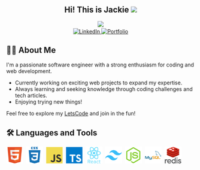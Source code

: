 <div id="header" align="center">
  <h2>
  Hi! This is Jackie
    <img src="https://media.giphy.com/media/hvRJCLFzcasrR4ia7z/giphy.gif" width="30px"/>
  </h2>
  <img src="https://media.giphy.com/media/UoLt6Tm8wlSnWGfSFs/giphy.gif" width="100px"/>
  <div id="badges">
  <a href="https://www.linkedin.com/in/jackie0809/">
    <img src="https://img.shields.io/badge/LinkedIn-blue?style=for-the-badge&logo=linkedin&logoColor=white" alt="LinkedIn"/>
  </a>
  <a href="https://shift0965.github.io/portfolio/">
    <img src="https://img.shields.io/badge/Portfolio-red?style=for-the-badge&logo=github&logoColor=white" alt="Portfolio"/>
  </a>
</div>
</div>



## :woman_technologist: About Me
I'm a passionate software engineer with a strong enthusiasm for coding and web development.

- Currently working on exciting web projects to expand my expertise.
- Always learning and seeking knowledge through coding challenges and tech articles.
- Enjoying trying new things!

Feel free to explore my [LetsCode](https://letscode.courater.com/) and join in the fun!

## :hammer_and_wrench: Languages and Tools
<img src="https://github.com/devicons/devicon/blob/master/icons/html5/html5-original.svg" title="HTML5" alt="HTML" width="45" height="45"/>&nbsp;
<img src="https://github.com/devicons/devicon/blob/master/icons/css3/css3-plain-wordmark.svg"  title="CSS3" alt="CSS" width="45" height="45"/>&nbsp;
<img src="https://github.com/devicons/devicon/blob/master/icons/javascript/javascript-original.svg" title="JavaScript" alt="JavaScript" width="45" height="45"/>&nbsp;
<img src="https://github.com/devicons/devicon/blob/master/icons/typescript/typescript-original.svg" title="Typescript" alt="Typescript" width="45" height="45"/>&nbsp;
<img src="https://github.com/devicons/devicon/blob/master/icons/react/react-original-wordmark.svg" title="React" alt="React" width="45" height="45"/>&nbsp;
<img src="https://github.com/devicons/devicon/blob/master/icons/tailwindcss/tailwindcss-plain.svg" title="Tailwind Css" alt="Tailwind Css" width="45" height="45"/>&nbsp;
<img src="https://github.com/devicons/devicon/blob/master/icons/nodejs/nodejs-original.svg" title="Node js" alt="Node js" width="45" height="45"/>&nbsp;
<img src="https://github.com/devicons/devicon/blob/master/icons/mysql/mysql-original-wordmark.svg" title="MySQL"  alt="MySQL" width="45" height="45"/>&nbsp;
<img src="https://github.com/devicons/devicon/blob/master/icons/redis/redis-original-wordmark.svg" title="Redis"  alt="Redis" width="45" height="45"/>&nbsp;
